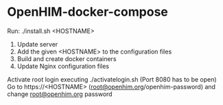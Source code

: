 # OpenHIM-docker-compose

Run: ./install.sh \<HOSTNAME\>

1. Update server
2. Add the given \<HOSTNAME\> to the configuration files
3. Build and create docker containers
4. Update Nginx configuration files
  
Activate root login executing ./activatelogin.sh  (Port 8080 has to be open)
Go to https://\<HOSTNAME\> (root@openhim.org/openhim-password) and change root@openhim.org password
